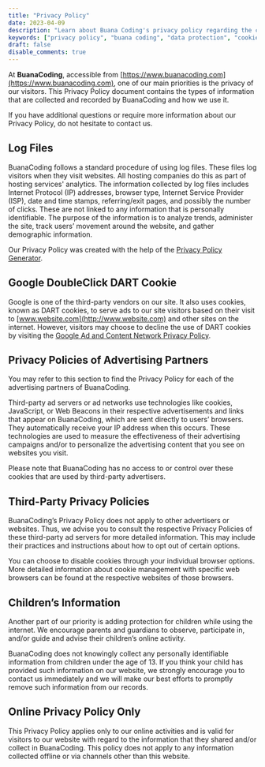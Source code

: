 ```yaml
---
title: "Privacy Policy"
date: 2023-04-09
description: "Learn about Buana Coding's privacy policy regarding the collection and use of personal information."
keywords: ["privacy policy", "buana coding", "data protection", "cookies"]
draft: false
disable_comments: true
---
```


At **BuanaCoding**, accessible from [https://www.buanacoding.com](https://www.buanacoding.com), one of our main priorities is the privacy of our visitors. This Privacy Policy document contains the types of information that are collected and recorded by BuanaCoding and how we use it.

If you have additional questions or require more information about our Privacy Policy, do not hesitate to contact us.

## Log Files

BuanaCoding follows a standard procedure of using log files. These files log visitors when they visit websites. All hosting companies do this as part of hosting services' analytics. The information collected by log files includes Internet Protocol (IP) addresses, browser type, Internet Service Provider (ISP), date and time stamps, referring/exit pages, and possibly the number of clicks. These are not linked to any information that is personally identifiable. The purpose of the information is to analyze trends, administer the site, track users’ movement around the website, and gather demographic information.

Our Privacy Policy was created with the help of the [Privacy Policy Generator](https://www.privacypolicygenerator.info/).

## Google DoubleClick DART Cookie

Google is one of the third-party vendors on our site. It also uses cookies, known as DART cookies, to serve ads to our site visitors based on their visit to [www.website.com](http://www.website.com) and other sites on the internet. However, visitors may choose to decline the use of DART cookies by visiting the [Google Ad and Content Network Privacy Policy](https://policies.google.com/technologies/ads).

## Privacy Policies of Advertising Partners

You may refer to this section to find the Privacy Policy for each of the advertising partners of BuanaCoding.

Third-party ad servers or ad networks use technologies like cookies, JavaScript, or Web Beacons in their respective advertisements and links that appear on BuanaCoding, which are sent directly to users’ browsers. They automatically receive your IP address when this occurs. These technologies are used to measure the effectiveness of their advertising campaigns and/or to personalize the advertising content that you see on websites you visit.

Please note that BuanaCoding has no access to or control over these cookies that are used by third-party advertisers.

## Third-Party Privacy Policies

BuanaCoding’s Privacy Policy does not apply to other advertisers or websites. Thus, we advise you to consult the respective Privacy Policies of these third-party ad servers for more detailed information. This may include their practices and instructions about how to opt out of certain options.

You can choose to disable cookies through your individual browser options. More detailed information about cookie management with specific web browsers can be found at the respective websites of those browsers.

## Children’s Information

Another part of our priority is adding protection for children while using the internet. We encourage parents and guardians to observe, participate in, and/or guide and advise their children’s online activity.

BuanaCoding does not knowingly collect any personally identifiable information from children under the age of 13. If you think your child has provided such information on our website, we strongly encourage you to contact us immediately and we will make our best efforts to promptly remove such information from our records.

## Online Privacy Policy Only

This Privacy Policy applies only to our online activities and is valid for visitors to our website with regard to the information that they shared and/or collect in BuanaCoding. This policy does not apply to any information collected offline or via channels other than this website.